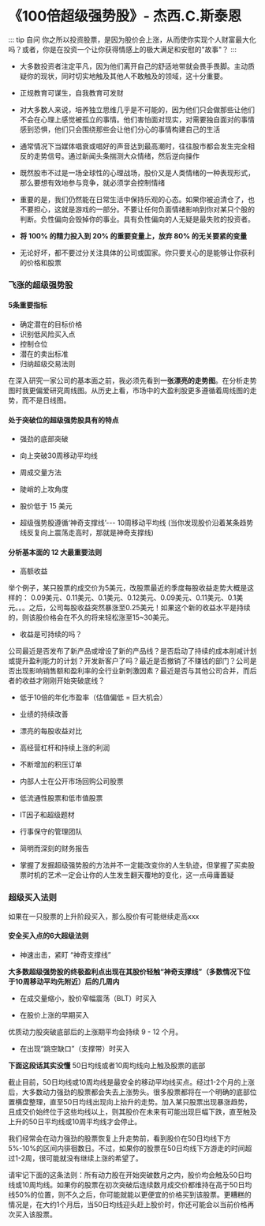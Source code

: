 # 《100倍超级强势股》- 杰西.C.斯泰恩

::: tip 自问
你之所以投资股票，是因为股价会上涨，从而使你实现个人财富最大化吗？或者，你是在投资一个让你获得情感上的极大满足和安慰的"故事"？
:::

- 大多数投资者注定平凡，因为他们离开自己的舒适地带就会畏手畏脚。主动质疑你的现状，同时切实地触及其他人不敢触及的领域，这十分重要。

- 正规教育可谋生，自我教育可发财

- 对大多数人来说，培养独立思维几乎是不可能的，因为他们只会做那些让他们不会在心理上感觉被孤立的事情。他们害怕面对现实，对需要独自面对的事情感到恐惧，他们只会围绕那些会让他们分心的事情构建自己的生活

- 通常情况下当媒体唱衰或唱好的声音达到最高潮时，往往股市都会发生完全相反的走势信号。通过新闻头条揣测大众情绪，然后逆向操作

- 既然股市不过是一场全球性的心理战场，股价又是人类情绪的一种表现形式，那么要想有效地参与竞争，就必须学会控制情绪

- 重要的是，我们仍然能在日常生活中保持乐观的心态。如果你被迫清仓了，也不要担心，这就是游戏的一部分。不要让任何负面情绪影响到你对某只个股的判断。负性偏向会毁掉你的事业。具有负性偏向的人无疑是最失败的投资者。

- **将 100% 的精力投入到 20% 的重要变量上，放弃 80% 的无关要紧的变量**

- 无论好坏，都不要过分关注具体的公司或国家。你只要关心的是能够让你获利的价格和股票

### 飞涨的超级强势股

#### 5条重要指标

- 确定潜在的目标价格
- 识别低风险买入点
- 控制仓位
- 潜在的卖出标准
- 归纳超级交易法则

在深入研究一家公司的基本面之前，我必须先看到**一张漂亮的走势图**。在分析走势图时我更偏爱研究周线图。从历史上看，市场中的大盈利股更多遵循着周线图的走势，而不是日线图。

#### 处于突破位的超级强势股具有的特点

- 强劲的底部突破
- 向上突破30周移动平均线
- 周成交量方法
- 陡峭的上攻角度
- 股价低于 15 美元

- 超级强势股遵循‘神奇支撑线’--- 10周移动平均线 (当你发现股价沿着某条趋势线反复向上震荡走高时，那就是神奇支撑线)

#### 分析基本面的 12 大最重要法则

- 高额收益

举个例子，某只股票的成交价为5美元，改股票最近的季度每股收益走势大概是这样的： 0.09美元、0.11美元、0.1美元、0.12美元、0.09美元、0.11美元、0.1美元。。。之后，公司每股收益突然暴涨至0.25美元！如果这个新的收益水平是持续的，则该股价格会在不久的将来轻松涨至15~30美元。

- 收益是可持续的吗？

公司最近是否发布了新产品或增设了新的产品线？是否启动了持续的成本削减计划或提升盈利能力的计划？开发新客户了吗？最近是否撤销了不赚钱的部门？公司是否出现影响销售额和盈利率的全行业新刺激因素？最近是否与其他公司合并，而后者的收益才刚刚开始突破底线？

- 低于10倍的年化市盈率（估值偏低 = 巨大机会）

- 业绩的持续改善

- 漂亮的每股收益对比

- 高经营杠杆和持续上涨的利润

- 不断增加的积压订单

- 内部人士在公开市场回购公司股票

- 低流通性股票和低市值股票

- IT因子和超级题材

- 行事保守的管理团队

- 简明而深刻的财务报告


- 掌握了发掘超级强势股的方法并不一定能改变你的人生轨迹，但掌握了买卖股票时机的艺术一定会让你的人生发生翻天覆地的变化，这一点毋庸置疑

### 超级买入法则

如果在一只股票的上升阶段买入，那么股价有可能继续走高xxx


#### 安全买入点的6大超级法则

- 神速出击，紧盯 “神奇支撑线”

**大多数超级强势股的终极盈利点出现在其股价轻触“神奇支撑线”（多数情况下位于10周移动平均先附近）后的几周内**

- 在成交量缩小，股价窄幅震荡（BLT）时买入

- 在股价上涨的早期买入

优质动力股突破底部后的上涨期平均会持续 9 - 12 个月。

- 在出现“跳空缺口”（支撑带）时买入


**下面这段话其实没懂**
50日均线或者10周均线向上触及股票的底部

截止目前，50日均线或10周均线是最安全的移动平均线买点。经过1-2个月的上涨后，大多数动力强劲的股票都会失去上涨势头。很多股票都将在一个明确的底部位置横盘整理，直至50日均线出现向上抬升的走势。加入某只股票出现暴涨趋势，且成交价始终位于这些均线以上，则其股价在未来有可能出现巨幅下跌，直至触及上升的50日平均线或10周平均线才会停止。

我们经常会在动力强劲的股票恢复上升走势前，看到股价在50日均线下方5%-10%的区间内徘徊数日。不过，如果你的股票在50日均线下方游走的时间超过1-2周，很可能就没有继续上涨的希望了。

请牢记下面的这条法则：所有动力股在开始突破数月之内，股价均会触及50日均线或10周均线。如果你的股票在初次突破后连续数月成交价都维持在高于50日均线50%的位置，则不久之后，你可能就能以更便宜的价格买到该股票。更糟糕的情况是，在大约1个月后，当50日均线迎头赶上股价时，你还可能会以当前价格再次买入该股票。






